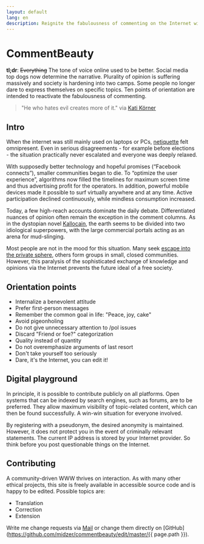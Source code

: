 ```yaml
---
layout: default
lang: en
description: Reignite the fabulousness of commenting on the Internet with ten points of reference
---
```

# CommentBeauty

**tl;dr**: ~~Everything~~ The tone of voice online used to be better. Social media top dogs now determine the narrative. Plurality of opinion is suffering massively and society is hardening into two camps. Some people no longer dare to express themselves on specific topics. Ten points of orientation are intended to reactivate the fabulousness of commenting.

> "He who hates evil creates more of it." via [Kati Körner](https://katikoerner.de/toxische-menschen/)

## Intro

When the internet was still mainly used on laptops or PCs, [netiquette](https://en.wikipedia.org/wiki/Etiquette_in_technology) felt omnipresent. Even in serious disagreements - for example before elections - the situation practically never escalated and everyone was deeply relaxed.

With supposedly better technology and hopeful promises (“Facebook connects”), smaller communities began to die. To “optimize the user experience”, algorithms now filled the timelines for maximum screen time and thus advertising profit for the operators. In addition, powerful mobile devices made it possible to surf virtually anywhere and at any time. Active participation declined continuously, while mindless consumption increased.

Today, a few high-reach accounts dominate the daily debate. Differentiated nuances of opinion often remain the exception in the comment columns. As in the dystopian novel [Kallocain](https://en.wikipedia.org/wiki/Kallocain), the earth seems to be divided into two idiological superpowers, with the large commercial portals acting as an arena for mud-slinging.

Most people are not in the mood for this situation. Many seek [escape into the private sphere](https://en.wikipedia.org/wiki/Biedermeier), others form groups in small, closed communities. However, this paralysis of the sophisticated exchange of knowledge and opinions via the Internet prevents the future ideal of a free society.

## Orientation points

* Internalize a benevolent attitude
* Prefer first-person messages
* Remember the common goal in life: "Peace, joy, cake"
* Avoid pigeonholing
* Do not give unnecessary attention to /pol issues
* Discard "Friend or foe?" categorization
* Quality instead of quantity
* Do not overemphasize arguments of last resort
* Don't take yourself too seriously
* Dare, it's the Internet, you can edit it!

## Digital playground

In principle, it is possible to contribute publicly on all platforms. Open systems that can be indexed by search engines, such as forums, are to be preferred. They allow maximum visibility of topic-related content, which can then be found successfully. A win-win situation for everyone involved.

By registering with a pseudonym, the desired anonymity is maintained. However, it does not protect you in the event of criminally relevant statements. The current IP address is stored by your Internet provider. So think before you post questionable things on the Internet.

## Contributing

A community-driven WWW thrives on interaction. As with many other ethical projects, this site is freely available in accessible source code and is happy to be edited. Possible topics are:

* Translation
* Correction
* Extension

Write me change requests via [Mail](https://midzer.de/contact) or change them directly on [GitHub](https://github.com/midzer/commentbeauty/edit/master/{{ page.path }}).
